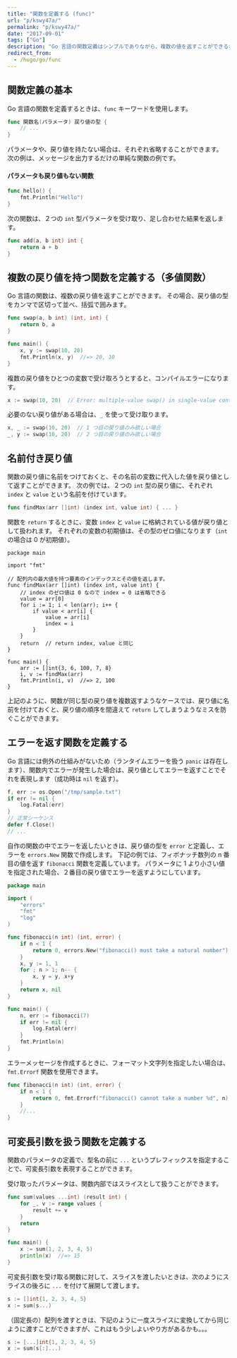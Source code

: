 ```yaml
---
title: "関数を定義する (func)"
url: "p/kswy47a/"
permalink: "p/kswy47a/"
date: "2017-09-01"
tags: ["Go"]
description: "Go 言語の関数定義はシンプルでありながら、複数の値を返すことができるなど、十分な機能を備えています。"
redirect_from:
  - /hugo/go/func
---
```


関数定義の基本
----

Go 言語の関数を定義するときは、`func` キーワードを使用します。

~~~ go
func 関数名(パラメータ) 戻り値の型 {
	// ...
}
~~~

パラメータや、戻り値を持たない場合は、それぞれ省略することができます。
次の例は、メッセージを出力するだけの単純な関数の例です。

#### パラメータも戻り値もない関数

~~~ go
func hello() {
	fmt.Println("Hello")
}
~~~

次の関数は、２つの `int` 型パラメータを受け取り、足し合わせた結果を返します。

~~~ go
func add(a, b int) int {
	return a + b
}
~~~


複数の戻り値を持つ関数を定義する（多値関数）
----

Go 言語の関数は、複数の戻り値を返すことができます。
その場合、戻り値の型をカンマで区切って並べ、括弧で囲みます。

~~~ go
func swap(a, b int) (int, int) {
	return b, a
}

func main() {
	x, y := swap(10, 20)
	fmt.Println(x, y)  //=> 20, 10
}
~~~

複数の戻り値をひとつの変数で受け取ろうとすると、コンパイルエラーになります。

~~~ go
x := swap(10, 20)  // Error: multiple-value swap() in single-value context
~~~

必要のない戻り値がある場合は、`_` を使って受け取ります。

~~~ go
x, _ := swap(10, 20)  // 1 つ目の戻り値のみ欲しい場合
_, y := swap(10, 20)  // 2 つ目の戻り値のみ欲しい場合
~~~


名前付き戻り値
----

関数の戻り値に名前をつけておくと、その名前の変数に代入した値を戻り値として返すことができます。
次の例では、２つの `int` 型の戻り値に、それぞれ `index` と `value` という名前を付けています。

~~~ go
func findMax(arr []int) (index int, value int) { ... }
~~~

関数を `return` するときに、変数 `index` と `value` に格納されている値が戻り値として扱われます。
それぞれの変数の初期値は、その型のゼロ値になります（`int` の場合は 0 が初期値）。

~~~
package main

import "fmt"

// 配列内の最大値を持つ要素のインデックスとその値を返します。
func findMax(arr []int) (index int, value int) {
	// index のゼロ値は 0 なので index = 0 は省略できる
	value = arr[0]
	for i := 1; i < len(arr); i++ {
		if value < arr[i] {
			value = arr[i]
			index = i
		}
	}
	return  // return index, value と同じ
}

func main() {
	arr := []int{3, 6, 100, 7, 8}
	i, v := findMax(arr)
	fmt.Println(i, v)  //=> 2, 100
}
~~~

上記のように、関数が同じ型の戻り値を複数返すようなケースでは、戻り値に名前を付けておくと、戻り値の順序を間違えて `return` してしまうようなミスを防ぐことができます。


エラーを返す関数を定義する
----

Go 言語には例外の仕組みがないため（ランタイムエラーを扱う `panic` は存在します）、関数内でエラーが発生した場合は、戻り値としてエラーを返すことでそれを表現します（成功時は `nil` を返す）。

~~~ go
f, err := os.Open("/tmp/sample.txt")
if err != nil {
	log.Fatal(err)
}
// 正常シーケンス
defer f.Close()
// ...
~~~

自作の関数の中でエラーを返したいときは、戻り値の型を `error` と定義し、エラーを `errors.New` 関数で作成します。
下記の例では、フィボナッチ数列の n 番目の値を返す `fibonacci` 関数を定義しています。
パラメータに 1 より小さい値を指定された場合、２番目の戻り値でエラーを返すようにしています。

~~~ go
package main

import (
	"errors"
	"fmt"
	"log"
)

func fibonacci(n int) (int, error) {
	if n < 1 {
		return 0, errors.New("fibonacci() must take a natural number")
	}
	x, y := 1, 1
	for ; n > 1; n-- {
		x, y = y, x+y
	}
	return x, nil
}

func main() {
	n, err := fibonacci(7)
	if err != nil {
		log.Fatal(err)
	}
	fmt.Println(n)
}
~~~

エラーメッセージを作成するときに、フォーマット文字列を指定したい場合は、`fmt.Errorf` 関数を使用できます。

~~~ go
func fibonacci(n int) (int, error) {
	if n < 1 {
		return 0, fmt.Errorf("fibonacci() cannot take a number %d", n)
	}
	//...
}
~~~


可変長引数を扱う関数を定義する
----

関数のパラメータの定義で、型名の前に `...` というプレフィックスを指定することで、可変長引数を表現することができます。

受け取ったパラメータは、関数内部ではスライスとして扱うことができます。

~~~ go
func sum(values ...int) (result int) {
	for _, v := range values {
		result += v
	}
	return
}

func main() {
	x := sum(1, 2, 3, 4, 5)
	println(x)  //=> 15
}
~~~

可変長引数を受け取る関数に対して、スライスを渡したいときは、次のようにスライスの後ろに `...` を付けて展開して渡します。

~~~ go
s := []int{1, 2, 3, 4, 5}
x := sum(s...)
~~~

（固定長の）配列を渡すときは、下記のように一度スライスに変換してから同じように渡すことができますが、これはもう少しよいやり方があるかも。。。

~~~ go
s := [...]int{1, 2, 3, 4, 5}
x := sum(s[:]...)
~~~

